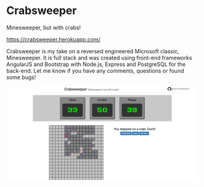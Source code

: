 # Crabsweeper
Minesweeper, but with crabs!

https://crabsweeper.herokuapp.com/


Crabsweeper is my take on a reversed engineered Microsoft classic, Minesweeper.
It is full stack and was created using front-end frameworks AngularJS and Bootstrap with Node.js, Express and PostgreSQL for the back-end.
Let me know if you have any comments, questions or found some bugs!

![alt tag](https://raw.githubusercontent.com/HenryHall/Crabsweeper/master/public/images/Crabsweeper.png)
